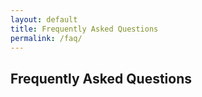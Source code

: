 ```yaml
---
layout: default
title: Frequently Asked Questions
permalink: /faq/
---
```


## Frequently Asked Questions


